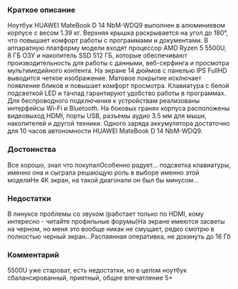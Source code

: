 ### **Краткое описание**
Ноутбук HUAWEI MateBook D 14 NbM-WDQ9 выполнен в алюминиевом корпусе с весом 1.39 кг. Верхняя крышка раскрывается на угол до 180°, что повышает комфорт работы с программами и документами. В аппаратную платформу модели входят процессор AMD Ryzen 5 5500U, 8 ГБ ОЗУ и накопитель SSD 512 ГБ, которые обеспечивают производительность для работы с данными, веб-серфинга и просмотра мультимедийного контента.  На экране 14 дюймов с панелью IPS FullHD выводится четкое изображение. Матовое покрытие исключает появление бликов и повышает комфорт просмотра. Клавиатура с белой подсветкой LED и тачпад гарантируют удобство работы в программах. Для беспроводного подключения к устройствам реализованы интерфейсы Wi-Fi и Bluetooth. На боковых гранях корпуса расположены видеовыход HDMI, порты USB, разъемы аудио 3.5 мм для мыши, накопителей и другой техники. Одного заряда аккумулятора достаточно для 10 часов автономности HUAWEI MateBook D 14 NbM-WDQ9.

### **Достоинства**
Все хорошо, знал что покупалОсобенно радует... подсветка клавиатуры, именно она и сыграла решающую роль в выборе именно этой моделиНе 4K экран, на такой диагонали он был бы минусом...

### **Недостатки**
В линуксе проблемы со звуком (работает только по HDMI, кому интересно - читайте профильные форумы)На экране имеются засветы на черном, но меня это вообще никак не смущает, редко смотрю в полностью черный экран...Распаянная оперативка, не докинуть до 16 Гб

### **Комментарий**
5500U уже староват, есть недостатки, но в целом ноутбук сбалансированный, приятный, общее впечатление 5+
